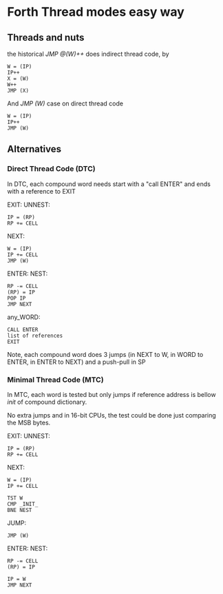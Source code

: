 
# Forth Thread modes easy way

## Threads and nuts

 the historical _JMP @(W)++_ does indirect thread code, by

    W = (IP)
    IP++
    X = (W)
    W++
    JMP (X)

 And _JMP (W)_ case on direct thread code
    
    W = (IP)
    IP++
    JMP (W)

## Alternatives

### Direct Thread Code (DTC)

In DTC, each compound word needs start with a "call ENTER" and ends with a reference to EXIT

EXIT:
UNNEST:

    IP = (RP)
    RP += CELL

NEXT:
    
    W = (IP)
    IP += CELL
    JMP (W)

ENTER:
NEST:

    RP -= CELL
    (RP) = IP
    POP IP 
    JMP NEXT
    
any_WORD:

    CALL ENTER
    list of references
    EXIT
   
Note, each compound word does 3 jumps (in NEXT to W, in WORD to ENTER, in ENTER to NEXT) and a push-pull in SP

### Minimal Thread Code (MTC)

In MTC, each word is tested but only jumps if reference address is bellow _init_ of compound dictionary. 

No extra jumps and in 16-bit CPUs, the test could be done just comparing the MSB bytes.

EXIT:
UNNEST:

    IP = (RP)
    RP += CELL

NEXT:

    W = (IP)
    IP += CELL

    TST W
    CMP _INIT_
    BNE NEST
    
JUMP:

    JMP (W)
    
ENTER:
NEST:
    
    RP -= CELL
    (RP) = IP
    
    IP = W
    JMP NEXT

